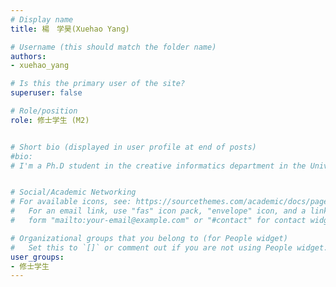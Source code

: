 ```yaml
---
# Display name
title: 楊　学昊(Xuehao Yang)

# Username (this should match the folder name)
authors: 
- xuehao_yang

# Is this the primary user of the site?
superuser: false

# Role/position
role: 修士学生 (M2)


# Short bio (displayed in user profile at end of posts)
#bio: 
# I'm a Ph.D student in the creative informatics department in the University of Tokyo


# Social/Academic Networking
# For available icons, see: https://sourcethemes.com/academic/docs/page-builder/#icons
#   For an email link, use "fas" icon pack, "envelope" icon, and a link in the
#   form "mailto:your-email@example.com" or "#contact" for contact widget.

# Organizational groups that you belong to (for People widget)
#   Set this to `[]` or comment out if you are not using People widget.
user_groups:
- 修士学生
---
```


